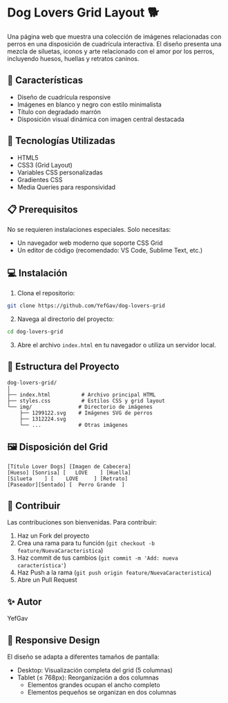 # Dog Lovers Grid Layout 🐕

Una página web que muestra una colección de imágenes relacionadas con perros en una disposición de cuadrícula interactiva. El diseño presenta una mezcla de siluetas, iconos y arte relacionado con el amor por los perros, incluyendo huesos, huellas y retratos caninos.

## 🌟 Características

- Diseño de cuadrícula responsive
- Imágenes en blanco y negro con estilo minimalista
- Título con degradado marrón
- Disposición visual dinámica con imagen central destacada

## 🚀 Tecnologías Utilizadas

- HTML5
- CSS3 (Grid Layout)
- Variables CSS personalizadas
- Gradientes CSS
- Media Queries para responsividad

## 📋 Prerequisitos

No se requieren instalaciones especiales. Solo necesitas:
- Un navegador web moderno que soporte CSS Grid
- Un editor de código (recomendado: VS Code, Sublime Text, etc.)

## 💻 Instalación

1. Clona el repositorio:
```bash
git clone https://github.com/YefGav/dog-lovers-grid
```

2. Navega al directorio del proyecto:
```bash
cd dog-lovers-grid
```

3. Abre el archivo `index.html` en tu navegador o utiliza un servidor local.


## 🔧 Estructura del Proyecto

```
dog-lovers-grid/
│
├── index.html          # Archivo principal HTML
├── styles.css          # Estilos CSS y grid layout
└── img/               # Directorio de imágenes
    ├── 1299122.svg    # Imágenes SVG de perros
    ├── 1312224.svg
    └── ...            # Otras imágenes
```

## 🖼️ Disposición del Grid

```
[Título Lover Dogs] [Imagen de Cabecera]
[Hueso] [Sonrisa] [   LOVE    ] [Huella]
[Silueta    ] [    LOVE     ] [Retrato]
[Paseador][Sentado] [  Perro Grande  ]
```

## 🤝 Contribuir

Las contribuciones son bienvenidas. Para contribuir:

1. Haz un Fork del proyecto
2. Crea una rama para tu función (`git checkout -b feature/NuevaCaracteristica`)
3. Haz commit de tus cambios (`git commit -m 'Add: nueva característica'`)
4. Haz Push a la rama (`git push origin feature/NuevaCaracteristica`)
5. Abre un Pull Request

## ✨ Autor

YefGav

## 📱 Responsive Design

El diseño se adapta a diferentes tamaños de pantalla:
- Desktop: Visualización completa del grid (5 columnas)
- Tablet (≤ 768px): Reorganización a dos columnas
  - Elementos grandes ocupan el ancho completo
  - Elementos pequeños se organizan en dos columnas

